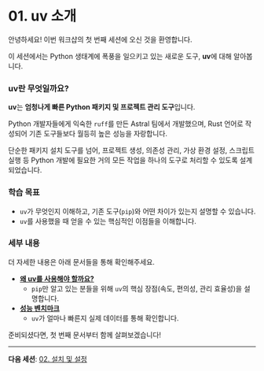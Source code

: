 # 01. uv 소개

안녕하세요! 이번 워크샵의 첫 번째 세션에 오신 것을 환영합니다.

이 세션에서는 Python 생태계에 폭풍을 일으키고 있는 새로운 도구, **uv**에 대해 알아봅니다.

### uv란 무엇일까요?

**uv**는 **엄청나게 빠른 Python 패키지 및 프로젝트 관리 도구**입니다.

Python 개발자들에게 익숙한 `ruff`를 만든 Astral 팀에서 개발했으며, Rust 언어로 작성되어 기존 도구들보다 월등히 높은 성능을 자랑합니다.

단순한 패키지 설치 도구를 넘어, 프로젝트 생성, 의존성 관리, 가상 환경 설정, 스크립트 실행 등 Python 개발에 필요한 거의 모든 작업을 하나의 도구로 처리할 수 있도록 설계되었습니다.

### 학습 목표

- `uv`가 무엇인지 이해하고, 기존 도구(`pip`)와 어떤 차이가 있는지 설명할 수 있습니다.
- `uv`를 사용했을 때 얻을 수 있는 핵심적인 이점들을 이해합니다.

### 세부 내용

더 자세한 내용은 아래 문서들을 통해 확인해주세요.

-   [**왜 uv를 사용해야 할까요?**](./why-uv.md)
    -   `pip`만 알고 있는 분들을 위해 `uv`의 핵심 장점(속도, 편의성, 관리 효율성)을 설명합니다.
-   [**성능 벤치마크**](./benchmarks.md)
    -   `uv`가 얼마나 빠른지 실제 데이터를 통해 확인합니다.

준비되셨다면, 첫 번째 문서부터 함께 살펴보겠습니다!

---

**다음 세션**: [02. 설치 및 설정](../02-installation-setup/README.md)
